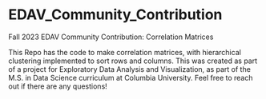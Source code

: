 # EDAV_Community_Contribution
Fall 2023 EDAV Community Contribution: Correlation Matrices

This Repo has the code to make correlation matrices, with hierarchical clustering implemented to sort rows and columns. This was created as part of a project for Exploratory Data Analysis and Visualization, as part of the
M.S. in Data Science curriculum at Columbia University. Feel free to reach out if there are any questions!
